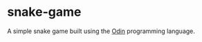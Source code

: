# snake-game
 A simple snake game built using the [Odin](https://odin-lang.org/) programming language.
